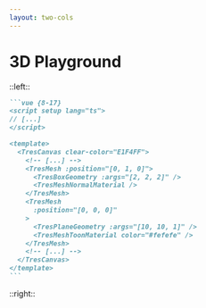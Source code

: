 ```yaml
---
layout: two-cols
---
```


# 3D Playground

::left::

<PlaygroundHeadlines :step="6" />

````md magic-move {lines: true}
```vue {8-17}
<script setup lang="ts">
// [...]
</script>

<template>
  <TresCanvas clear-color="E1F4FF">
    <!-- [...] -->
    <TresMesh :position="[0, 1, 0]">
      <TresBoxGeometry :args="[2, 2, 2]" />
      <TresMeshNormalMaterial />
    </TresMesh>
    <TresMesh
      :position="[0, 0, 0]"
    >
      <TresPlaneGeometry :args="[10, 10, 1]" />
      <TresMeshToonMaterial color="#fefefe" />
    </TresMesh>
    <!-- [...] -->
  </TresCanvas>
</template>
```
````

::right::

<BrowserWrapper max-height background="#E1F4FF">
  <ZligIframe url="?world&camera&lights&meshes" />
</BrowserWrapper>
